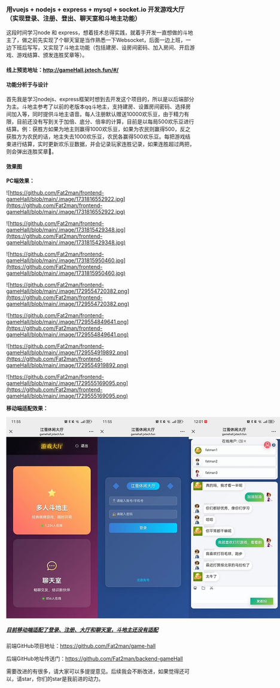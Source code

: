 ### 用vuejs + nodejs + express + mysql + socket.io 开发游戏大厅（实现登录、注册、登出、聊天室和斗地主功能） 

这段时间学习node 和 express，想着技术总得实践，就着手开发一直想做的斗地主了，做之前先实现了个聊天室是当作熟悉一下Websocket，后面一边上班，一边下班后写写，又实现了斗地主功能（包括建房、设房间密码、加入房间、开启游戏、游戏结算、颁发连胜奖章等）。

#### 线上预览地址：http://gameHall.jxtech.fun/#/

#### 功能分析于与设计

首先我是学习nodejs、express框架时想到去开发这个项目的，所以是以后端部分为主。斗地主参考了以前的老版本qq斗地主，支持建房、设置房间密码、选择房间加入等，同时提供斗地主语音。每人注册默认赠送10000欢乐豆，由于精力有限，目前还没有写到关于加倍、底分、倍率的计算，目前是以每局500欢乐豆进行结算。例：获胜方如果为地主则赢得1000欢乐豆，如果为农民则赢得500，反之获胜方为农民的话，地主失去1000欢乐豆，农民各赢得500欢乐豆。每把游戏结束进行结算，实时更新欢乐豆数据，并会记录玩家连胜记录，如果连胜超过两把，则会弹出连胜奖章🏅。

#### 效果图

**PC端效果：**

![https://github.com/Fat2man/frontend-gameHall/blob/main/.image/1731816552922.jpg](https://github.com/Fat2man/frontend-gameHall/blob/main/.image/1731816552922.jpg)

![https://github.com/Fat2man/frontend-gameHall/blob/main/.image/1731815429348.jpg](https://github.com/Fat2man/frontend-gameHall/blob/main/.image/1731815429348.jpg)

![https://github.com/Fat2man/frontend-gameHall/blob/main/.image/1731815950460.jpg](https://github.com/Fat2man/frontend-gameHall/blob/main/.image/1731815950460.jpg)

![https://github.com/Fat2man/frontend-gameHall/blob/main/.image/1729554720382.png](https://github.com/Fat2man/frontend-gameHall/blob/main/.image/1729554720382.png)

![https://github.com/Fat2man/frontend-gameHall/blob/main/.image/1729554849641.png](https://github.com/Fat2man/frontend-gameHall/blob/main/.image/1729554849641.png)

![https://github.com/Fat2man/frontend-gameHall/blob/main/.image/1729554919892.png](https://github.com/Fat2man/frontend-gameHall/blob/main/.image/1729554919892.png)

![https://github.com/Fat2man/frontend-gameHall/blob/main/.image/1729555169095.png](https://github.com/Fat2man/frontend-gameHall/blob/main/.image/1729555169095.png)

**移动端适配效果：**

<div style="display: flex; justify-content: space-between;">
  <img src="https://github.com/Fat2man/frontend-gameHall/blob/main/.image/1731816139070.jpg" alt="Image 1">
  <img src="https://github.com/Fat2man/frontend-gameHall/blob/main/.image/90b6713d0550bed633dd7046a45ba64.jpg" alt="Image 2">
    <img src="https://github.com/Fat2man/frontend-gameHall/blob/main/.image/1731816146515.jpg" alt="Image 2" >
</div>

##### <u>*目前移动端适配了登录、注册、大厅和聊天室，斗地主还没有适配*</u>

前端GitHub项目地址：https://github.com/Fat2man/game-hall

后端GitHub地址传送门：https://github.com/Fat2man/backend-gameHall

需要改进的有很多，请大家可以多提提意见。后续我会不断改进，如果觉得还可以，请star，你们的star是我前进的动力。
